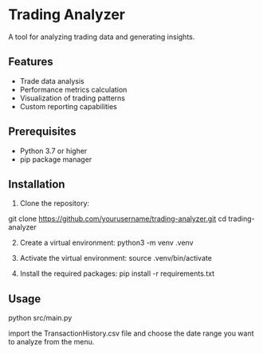 # Trading Analyzer

A tool for analyzing trading data and generating insights.

## Features

- Trade data analysis
- Performance metrics calculation
- Visualization of trading patterns
- Custom reporting capabilities

## Prerequisites

- Python 3.7 or higher
- pip package manager

## Installation

1. Clone the repository:

git clone https://github.com/yourusername/trading-analyzer.git
cd trading-analyzer

2. Create a virtual environment:
python3 -m venv .venv

3. Activate the virtual environment:
source .venv/bin/activate

4. Install the required packages:
pip install -r requirements.txt

## Usage
python src/main.py

import the TransactionHistory.csv file and choose the date range you want to analyze from the menu.
